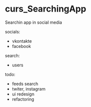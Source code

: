 # curs_SearchingApp
Searchin app in social media

socials:
  - vkontakte
  - facebook

search: 
  - users
  
todo: 
  - feeds search
  - twiter, instagram
  - ui redesign
  - refactoring
